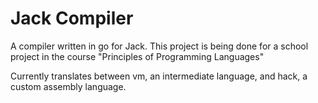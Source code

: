 # Jack Compiler

A compiler written in go for Jack. This project is being done for a school project in the course "Principles of Programming Languages"

Currently translates between vm, an intermediate language, and hack, a custom assembly language.
